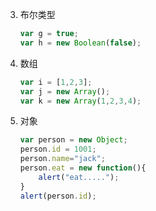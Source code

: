 3. 布尔类型

   ```javascript
   var g = true;
   var h = new Boolean(false);
   ```

4. 数组

   ```javascript
   var i = [1,2,3];
   var j = new Array();
   var k = new Array(1,2,3,4);
   ```

5. 对象

   ```javascript
   var person = new Object;
   person.id = 1001;
   person.name="jack";
   person.eat = new function(){
       alert("eat.....");
   }
   alert(person.id);
   ```
